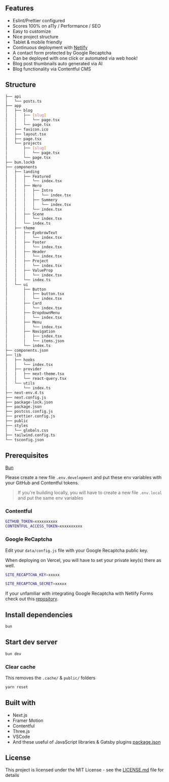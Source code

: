 ## Features

- Eslint/Prettier configured
- Scores 100% on a11y / Performance / SEO
- Easy to customize
- Nice project structure
- Tablet & mobile friendly
- Continuous deployment with [Netlify](https://netlify.com)
- A contact form protected by Google Recaptcha
- Can be deployed with one click or automated via web hook!
- Blog post thumbnails auto generated via AI
- Blog functionality via Contentful CMS

## Structure

```bash
├── api
│   └── posts.ts
├── app
│   ├── blog
│   │   ├── [slug]
│   │   │   └── page.tsx
│   │   └── page.tsx
│   ├── favicon.ico
│   ├── layout.tsx
│   ├── page.tsx
│   └── projects
│       ├── [slug]
│       │   └── page.tsx
│       └── page.tsx
├── bun.lockb
├── components
│   ├── landing
│   │   ├── Featured
│   │   │   └── index.tsx
│   │   ├── Hero
│   │   │   ├── Intro
│   │   │   │   └── index.tsx
│   │   │   ├── Summery
│   │   │   │   └── index.tsx
│   │   │   └── index.tsx
│   │   ├── Scene
│   │   │   └── index.tsx
│   │   └── index.ts
│   ├── theme
│   │   ├── EyebrowText
│   │   │   └── index.tsx
│   │   ├── Footer
│   │   │   └── index.tsx
│   │   ├── Header
│   │   │   └── index.tsx
│   │   ├── Project
│   │   │   └── index.tsx
│   │   ├── ValueProp
│   │   │   └── index.tsx
│   │   └── index.ts
│   └── ui
│       ├── Button
│       │   ├── button.tsx
│       │   └── index.tsx
│       ├── Card
│       │   └── index.tsx
│       ├── DropdownMenu
│       │   └── index.tsx
│       ├── Menu
│       │   └── index.tsx
│       ├── Navigation
│       │   ├── index.tsx
│       │   └── items.json
│       └── index.ts
├── components.json
├── lib
│   ├── hooks
│   │   └── index.tsx
│   ├── provider
│   │   ├── next-theme.tsx
│   │   └── react-query.tsx
│   └── utils
│       └── index.ts
├── next-env.d.ts
├── next.config.js
├── package-lock.json
├── package.json
├── postcss.config.js
├── prettier.config.js
├── public
├── styles
│   └── globals.css
├── tailwind.config.ts
└── tsconfig.json
```

## Prerequisites

[Bun](https://yarnpkg.com/en/)

Please create a new file `.env.development` and put these env variables with your GitHub and Contentful tokens.

> If you're building locally, you will have to create a new file `.env.local` and put the same env variables

### Contentful

```bash
GITHUB_TOKEN=xxxxxxxxxx
CONTENTFUL_ACCESS_TOKEN=xxxxxxxxxx
```

### Google ReCaptcha

Edit your `data/config.js` file with your Google Recaptcha public key.

When deploying on Vercel, you will have to set your private key(s) there as well.

```bash
SITE_RECAPTCHA_KEY=xxxxx

SITE_RECAPTCHA_SECRET=xxxxx
```

If your unfamiliar with integrating Google Recaptcha with Netlify Forms check out this [repository](https://github.com/imorente/gatsby-netlify-form-example).

## Install dependencies

```bash
bun
```

## Start dev server

```bash
bun dev
```

### Clear cache

This removes the `.cache/` & `public/` folders

```bash
yarn reset
```

## Built with

- Next.js
- Framer Motion
- Contentful
- Three.js
- VSCode
- And these useful of JavaScript libraries & Gatsby plugins [package.json](package.json)

## License

This project is licensed under the MIT License - see the [LICENSE.md](LICENSE.md) file for details
